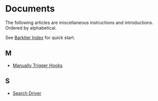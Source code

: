 # Documents

The following articles are miscellaneous instructions and introductions. Ordered by alphabetical.

See [Barktler Index](./index.md) for quick start.

## M

-   [Manually Trigger Hooks](./document/manually-trigger-hooks.md)

## S

-   [Search Driver](./document/search-driver.md)
